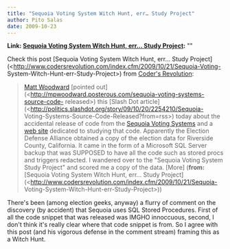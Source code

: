 ```yaml
---
title: "Sequoia Voting System Witch Hunt, err… Study Project"
author: Pito Salas
date: 2009-10-23
---
```


**Link: [Sequoia Voting System Witch Hunt, err… Study Project](None):** ""

Check this post [Sequoia Voting System Witch Hunt, err… Study
Project](<http://www.codersrevolution.com/index.cfm/2009/10/21/Sequoia-Voting-
System-Witch-Hunt-err-Study-Project>) from [Coder's
Revolution](<http://www.codersrevolution.com/rss.cfm?mode=full>):

> [Matt Woodward](<http://mpwoodward.posterous.com>) [pointed
> out](<http://mpwoodward.posterous.com/sequoia-voting-systems-source-code-
> released>) this [Slash Dot
> article](<http://politics.slashdot.org/story/09/10/20/2254210/Sequoia-
> Voting-Systems-Source-Code-Released?from=rss>) today about the accidental
> release of code from the [Sequoia Voting
> Systems](<http://www.sequoiavote.com/>) and a [web
> site](<http://studysequoia.wikispaces.com/>) dedicated to studying that
> code. Apparently the Election Defense Alliance obtained a copy of the
> election data for Riverside County, California. It came in the form of a
> Microsoft SQL Server backup that was SUPPOSED to have all the code such as
> stored procs and triggers redacted. I wandered over to the "Sequoia Voting
> System Study Project" and scored me a copy of the data. [More]
> (**from:**[Sequoia Voting System Witch Hunt, err… Study
> Project](<http://www.codersrevolution.com/index.cfm/2009/10/21/Sequoia-
> Voting-System-Witch-Hunt-err-Study-Project>))

There's been (among election geeks, anyway) a flurry of comment on the
discovery (by accident) that Sequoia uses SQL Stored Procedures. First of all
the code snippet that was released was IMGHO innoccuous, second, I don't think
it's really clear where that code snippet is from. So I agree with this post
(and his vigorous defense in the comment stream) framing this as a Witch Hunt.


